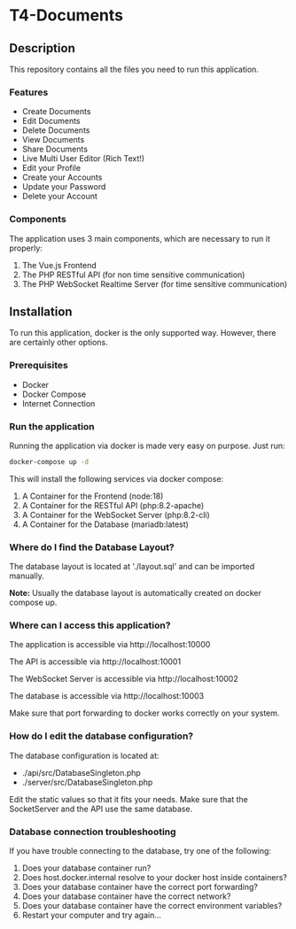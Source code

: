# T4-Documents
## Description
This repository contains all the files you need to run this application.
### Features
- Create Documents
- Edit Documents
- Delete Documents
- View Documents
- Share Documents
- Live Multi User Editor (Rich Text!)
- Edit your Profile
- Create your Accounts
- Update your Password
- Delete your Account

### Components
The application uses 3 main components, which are necessary to run it properly:
1. The Vue.js Frontend
2. The PHP RESTful API (for non time sensitive communication)
3. The PHP WebSocket Realtime Server (for time sensitive communication)

## Installation
To run this application, docker is the only supported way. However, there are certainly other options.
### Prerequisites
- Docker
- Docker Compose
- Internet Connection
### Run the application
Running the application via docker is made very easy on purpose. Just run:
```bash
docker-compose up -d
```
This will install the following services via docker compose:
1. A Container for the Frontend (node:18)
2. A Container for the RESTful API (php:8.2-apache)
3. A Container for the WebSocket Server (php:8.2-cli)
4. A Container for the Database (mariadb:latest)

### Where do I find the Database Layout?
The database layout is located at './layout.sql' and can be imported manually.

**Note:** Usually the database layout is automatically created on docker compose up.

### Where can I access this application?
The application is accessible via http://localhost:10000

The API is accessible via http://localhost:10001

The WebSocket Server is accessible via http://localhost:10002

The database is accessible via http://localhost:10003

Make sure that port forwarding to docker works correctly on your system.

### How do I edit the database configuration?
The database configuration is located at:
- ./api/src/DatabaseSingleton.php
- ./server/src/DatabaseSingleton.php

Edit the static values so that it fits your needs. Make sure that the SocketServer and the API use the same database.

### Database connection troubleshooting
If you have trouble connecting to the database, try one of the following:
1. Does your database container run?
2. Does host.docker.internal resolve to your docker host inside containers?
3. Does your database container have the correct port forwarding?
4. Does your database container have the correct network?
5. Does your database container have the correct environment variables?
6. Restart your computer and try again...